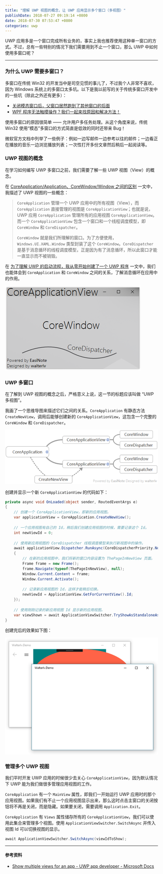 ```yaml
---
title: "理解 UWP 视图的概念，让 UWP 应用显示多个窗口（多视图）"
publishDate: 2018-07-27 09:19:14 +0800
date: 2018-07-30 07:53:47 +0800
categories: uwp
---
```


UWP 应用多是一个窗口完成所有业务的，事实上我也推荐使用这种单一窗口的方式。不过，总有一些特别的情况下我们需要用到不止一个窗口，那么 UWP 中如何使用多窗口呢？

---

<div id="toc"></div>

### 为什么 UWP 需要多窗口？

多窗口在传统 Win32 的开发当中是司空见惯的事儿了，不过我个人非常不喜欢，因为 Windows 系统上的多窗口太多坑。以下是我以前写的关于传统多窗口开发中的一些坑（除此之外还有更多）：

- [关闭模态窗口后，父窗口居然跑到了其他窗口的后面](/post/fix-owner-window-dropping-down-when-close-a-modal-child-window.html)
- [WPF 程序无法触摸操作？我们一起来找原因和解决方法！](/wpf/2017/09/12/touch-not-work-in-wpf.html)

使用多窗口的原因很简单 —— 允许用户多任务处理。从这个角度来说，传统 Win32 使用“模态”多窗口的方式简直是低效的同时还带来 Bug！

微软官方文档中列举了一些例子：例如一边写邮件一边参考以往的邮件；一边看正在播放的音乐一边浏览播放列表；一次性打开多份文章然后稍后一起阅读等。

### UWP 视图的概念

在学习如何编写 UWP 多窗口之前，我们需要了解一些 UWP 视图（View）的概念。

在 [CoreApplication/Application、CoreWindow/Window 之间的区别](/post/core-application-window-of-uwp.html) 一文中，我描述了 UWP 视图的一些概念：

> `CoreApplication` 管理一个 UWP 应用中的所有视图（View），而 `CoreApplication` 直接管理的视图是 `CoreApplicationView`；也就是说，UWP 应用 `CoreApplication` 管理所有的应用视图 `CoreApplicationView`。而一个 `CoreApplicationView` 包含一个窗口和一个线程调度模型，即 `CoreWindow` 和 `CoreDispatcher`。
> 
> `CoreWindow` 就是我们所理解的窗口。为了方便使用，`Windows.UI.XAML.Window` 类型封装了这个 `CoreWindow`。`CoreDispatcher` 是基于消息循环的线程调度模型，正是因为有了消息循环，所以此窗口才能一直显示而不被销毁。

在 [为了理解 UWP 的启动流程，我从零开始创建了一个 UWP 程序](/post/create-uwp-app-from-zero-1.html) 一文中，我们也能体会到 `CoreApplication` 和 `CoreWindow` 之间的关系，了解消息循环在应用中的作用。

![UWP 应用视图](/static/posts/2018-07-27-08-37-42.png)

### UWP 多窗口

在了解到 UWP 视图的概念之后，严格意义上说，这一节的标题应该叫做 “UWP 多视图”。

我画了一个思维导图来描述它们之间的关系。`CoreApplication` 有静态方法 `CreateNewView`，调用后能够创建新的 `CoreApplicationView`，这包含一个完整的 `CoreWindow` 和 `CoreDispatcher`。

![UWP 创建应用视图](/static/posts/2018-07-27-08-48-53.png)

创建并显示一个新 `CoreApplicationView` 的代码如下：

```csharp
private async void OnLoaded(object sender, RoutedEventArgs e)
{
    // 创建一个 CoreApplicationView，即新的应用视图。
    var applicationView = CoreApplication.CreateNewView();

    // 一个应用视图有自己的 Id，稍后我们创建应用视图的时候，需要记录这个 Id。
    int newViewId = 0;

    // 使用新应用视图的 CoreDispatcher 线程调度模型来执行新视图中的操作。
    await applicationView.Dispatcher.RunAsync(CoreDispatcherPriority.Normal, () =>
    {
        // 在新的应用视图中，我们将新的窗口内容设置为 ThePageInNewView 页面。
        Frame frame = new Frame();
        frame.Navigate(typeof(ThePageInNewView), null);
        Window.Current.Content = frame;
        Window.Current.Activate();

        // 记录新应用视图的 Id，这样才能稍后切换。
        newViewId = ApplicationView.GetForCurrentView().Id;
    });

    // 使用刚刚记录的新应用视图 Id 显示新的应用视图。
    var viewShown = await ApplicationViewSwitcher.TryShowAsStandaloneAsync(newViewId);
}
```

创建完后的效果如下图：

![UWP 多窗口](/static/posts/2018-07-27-08-58-16.png)

### 管理多个 UWP 视图

我们平时开发 UWP 应用的时候很少去关心 `CoreApplicationView`，因为默认情况下 UWP 能为我们做很多管理应用视图的工作。

`CoreApplication` 有一个 `MainView` 属性，即我们一开始运行 UWP 应用时的那个应用视图。如果我们有不止一个应用视图显示出来，那么这时点击主窗口的关闭按钮将不再是关闭，而是隐藏。如果要关闭，需要调用 `Application.Exit`。

`CoreApplication` 有 `Views` 属性储存所有的 `CoreApplicationView`，我们可以使用此集合来管理多个视图。使用 `ApplicationViewSwitcher.SwitchAsync` 并传入视图 Id 可以切换视图的显示。

```csharp
await ApplicationViewSwitcher.SwitchAsync(viewIdToShow);
```

---

#### 参考资料

- [Show multiple views for an app - UWP app developer - Microsoft Docs](https://docs.microsoft.com/en-us/windows/uwp/design/layout/show-multiple-views)
